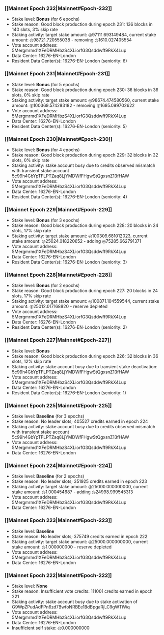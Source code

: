 ### [[Mainnet Epoch 232|Mainnet#Epoch-232]]
* Stake level: **Bonus** (for 6 epochs)
* Stake reason: Good block production during epoch 231: 136 blocks in 140 slots, 3% skip rate
* Staking activity: target stake amount: ◎97111.693149484, current stake amount: ◎98721.720555038 - removing ◎1610.027405554
* Vote account address: 5Mergmrmd1XFeDRMHbzS4XLiorfG3Qsddwff9RkX4Lup
* Data Center: 16276-EN-London
* Resident Data Center(s): 16276-EN-London (seniority: 6)
### [[Mainnet Epoch 231|Mainnet#Epoch-231]]
* Stake level: **Bonus** (for 5 epochs)
* Stake reason: Good block production during epoch 230: 36 blocks in 36 slots, 0% skip rate
* Staking activity: target stake amount: ◎98674.474580560, current stake amount: ◎100369.574283182 - removing ◎1695.099702622
* Vote account address: 5Mergmrmd1XFeDRMHbzS4XLiorfG3Qsddwff9RkX4Lup
* Data Center: 16276-EN-London
* Resident Data Center(s): 16276-EN-London (seniority: 5)
### [[Mainnet Epoch 230|Mainnet#Epoch-230]]
* Stake level: **Bonus** (for 4 epochs)
* Stake reason: Good block production during epoch 229: 32 blocks in 32 slots, 0% skip rate
* Staking activity: stake account busy due to credits observed mismatch with transient stake account 5c99h4GbYpTFLPTZaq8LjYMDWfFHgwStQgxsnZ13fHAW
* Vote account address: 5Mergmrmd1XFeDRMHbzS4XLiorfG3Qsddwff9RkX4Lup
* Data Center: 16276-EN-London
* Resident Data Center(s): 16276-EN-London (seniority: 4)
### [[Mainnet Epoch 229|Mainnet#Epoch-229]]
* Stake level: **Bonus** (for 3 epochs)
* Stake reason: Good block production during epoch 228: 20 blocks in 24 slots, 17% skip rate
* Staking activity: target stake amount: ◎100309.681012023, current stake amount: ◎25024.018220652 - adding ◎75285.662791371
* Vote account address: 5Mergmrmd1XFeDRMHbzS4XLiorfG3Qsddwff9RkX4Lup
* Data Center: 16276-EN-London
* Resident Data Center(s): 16276-EN-London (seniority: 3)
### [[Mainnet Epoch 228|Mainnet#Epoch-228]]
* Stake level: **Bonus** (for 2 epochs)
* Stake reason: Good block production during epoch 227: 20 blocks in 24 slots, 17% skip rate
* Staking activity: target stake amount: ◎100871.104559544, current stake amount: ◎25012.017168820 - reserve depleted
* Vote account address: 5Mergmrmd1XFeDRMHbzS4XLiorfG3Qsddwff9RkX4Lup
* Data Center: 16276-EN-London
* Resident Data Center(s): 16276-EN-London (seniority: 2)
### [[Mainnet Epoch 227|Mainnet#Epoch-227]]
* Stake level: **Bonus**
* Stake reason: Good block production during epoch 226: 32 blocks in 36 slots, 12% skip rate
* Staking activity: stake account busy due to transient stake deactivation: 5c99h4GbYpTFLPTZaq8LjYMDWfFHgwStQgxsnZ13fHAW
* Vote account address: 5Mergmrmd1XFeDRMHbzS4XLiorfG3Qsddwff9RkX4Lup
* Data Center: 16276-EN-London
* Resident Data Center(s): 16276-EN-London (seniority: 1)
### [[Mainnet Epoch 225|Mainnet#Epoch-225]]
* Stake level: **Baseline** (for 3 epochs)
* Stake reason: No leader slots; 405527 credits earned in epoch 224
* Staking activity: stake account busy due to credits observed mismatch with transient stake account 5c99h4GbYpTFLPTZaq8LjYMDWfFHgwStQgxsnZ13fHAW
* Vote account address: 5Mergmrmd1XFeDRMHbzS4XLiorfG3Qsddwff9RkX4Lup
* Data Center: 16276-EN-London
### [[Mainnet Epoch 224|Mainnet#Epoch-224]]
* Stake level: **Baseline** (for 2 epochs)
* Stake reason: No leader slots; 351925 credits earned in epoch 223
* Staking activity: target stake amount: ◎25000.000000000, current stake amount: ◎1.000454687 - adding ◎24998.999545313
* Vote account address: 5Mergmrmd1XFeDRMHbzS4XLiorfG3Qsddwff9RkX4Lup
* Data Center: 16276-EN-London
### [[Mainnet Epoch 223|Mainnet#Epoch-223]]
* Stake level: **Baseline**
* Stake reason: No leader slots; 375749 credits earned in epoch 222
* Staking activity: target stake amount: ◎25000.000000000, current stake amount: ◎1.000000000 - reserve depleted
* Vote account address: 5Mergmrmd1XFeDRMHbzS4XLiorfG3Qsddwff9RkX4Lup
* Data Center: 16276-EN-London
### [[Mainnet Epoch 222|Mainnet#Epoch-222]]
* Stake level: **None**
* Stake reason: Insufficient vote credits: 111001 credits earned in epoch 221
* Staking activity: stake account busy due to stake activation of G9WpZPudAdFPn6zd7BwfoNRBEe1BdBpgaRjLC9gWTiWq
* Vote account address: 5Mergmrmd1XFeDRMHbzS4XLiorfG3Qsddwff9RkX4Lup
* Data Center: 16276-EN-London
* Insufficient self stake: ◎0.000000000